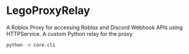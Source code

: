 # LegoProxyRelay
A Roblox Proxy for accessing Roblox and Discord Webhook APIs using HTTPService. A custom Python relay for the proxy.

```sh
python -m core.cli
```
